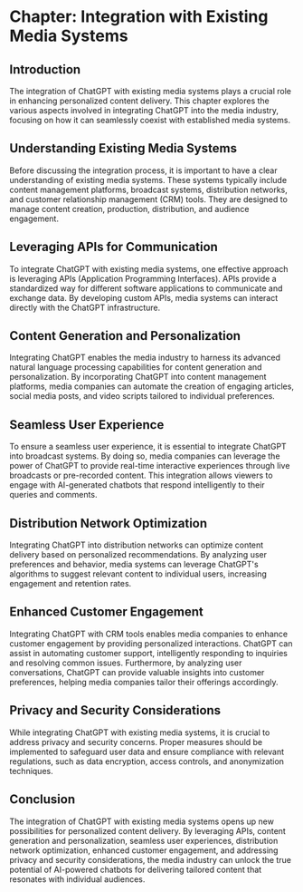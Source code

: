Chapter: Integration with Existing Media Systems
================================================

Introduction
------------

The integration of ChatGPT with existing media systems plays a crucial role in enhancing personalized content delivery. This chapter explores the various aspects involved in integrating ChatGPT into the media industry, focusing on how it can seamlessly coexist with established media systems.

Understanding Existing Media Systems
------------------------------------

Before discussing the integration process, it is important to have a clear understanding of existing media systems. These systems typically include content management platforms, broadcast systems, distribution networks, and customer relationship management (CRM) tools. They are designed to manage content creation, production, distribution, and audience engagement.

Leveraging APIs for Communication
---------------------------------

To integrate ChatGPT with existing media systems, one effective approach is leveraging APIs (Application Programming Interfaces). APIs provide a standardized way for different software applications to communicate and exchange data. By developing custom APIs, media systems can interact directly with the ChatGPT infrastructure.

Content Generation and Personalization
--------------------------------------

Integrating ChatGPT enables the media industry to harness its advanced natural language processing capabilities for content generation and personalization. By incorporating ChatGPT into content management platforms, media companies can automate the creation of engaging articles, social media posts, and video scripts tailored to individual preferences.

Seamless User Experience
------------------------

To ensure a seamless user experience, it is essential to integrate ChatGPT into broadcast systems. By doing so, media companies can leverage the power of ChatGPT to provide real-time interactive experiences through live broadcasts or pre-recorded content. This integration allows viewers to engage with AI-generated chatbots that respond intelligently to their queries and comments.

Distribution Network Optimization
---------------------------------

Integrating ChatGPT into distribution networks can optimize content delivery based on personalized recommendations. By analyzing user preferences and behavior, media systems can leverage ChatGPT's algorithms to suggest relevant content to individual users, increasing engagement and retention rates.

Enhanced Customer Engagement
----------------------------

Integrating ChatGPT with CRM tools enables media companies to enhance customer engagement by providing personalized interactions. ChatGPT can assist in automating customer support, intelligently responding to inquiries and resolving common issues. Furthermore, by analyzing user conversations, ChatGPT can provide valuable insights into customer preferences, helping media companies tailor their offerings accordingly.

Privacy and Security Considerations
-----------------------------------

While integrating ChatGPT with existing media systems, it is crucial to address privacy and security concerns. Proper measures should be implemented to safeguard user data and ensure compliance with relevant regulations, such as data encryption, access controls, and anonymization techniques.

Conclusion
----------

The integration of ChatGPT with existing media systems opens up new possibilities for personalized content delivery. By leveraging APIs, content generation and personalization, seamless user experiences, distribution network optimization, enhanced customer engagement, and addressing privacy and security considerations, the media industry can unlock the true potential of AI-powered chatbots for delivering tailored content that resonates with individual audiences.
